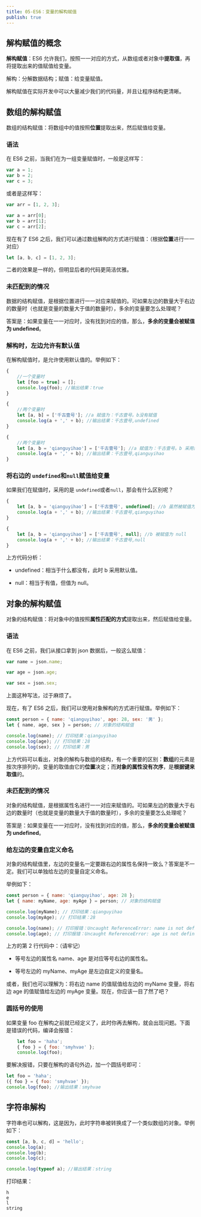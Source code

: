 ```yaml
---
title: 05-ES6：变量的解构赋值
publish: true
---
```


<ArticleTopAd></ArticleTopAd>

## 解构赋值的概念

**解构赋值**：ES6 允许我们，按照一一对应的方式，从数组或者对象中**提取值**，再将提取出来的值赋值给变量。

解构：分解数据结构；赋值：给变量赋值。

解构赋值在实际开发中可以大量减少我们的代码量，并且让程序结构更清晰。

## 数组的解构赋值

数组的结构赋值：将数组中的值按照**位置**提取出来，然后赋值给变量。

### 语法

在 ES6 之前，当我们在为一组变量赋值时，一般是这样写：

```javascript
var a = 1;
var b = 2;
var c = 3;
```

或者是这样写：

```js
var arr = [1, 2, 3];

var a = arr[0];
var b = arr[1];
var c = arr[2];
```

现在有了 ES6 之后，我们可以通过数组解构的方式进行赋值：（根据**位置**进行一一对应）

```javascript
let [a, b, c] = [1, 2, 3];
```

二者的效果是一样的，但明显后者的代码更简洁优雅。

### 未匹配到的情况

数据的结构赋值，是根据位置进行一一对应来赋值的。可如果左边的数量大于右边的数量时（也就是变量的数量大于值的数量时），多余的变量要怎么处理呢？

答案是：如果变量在一一对应时，没有找到对应的值，那么，**多余的变量会被赋值为 undefined**。

### 解构时，左边允许有默认值

在解构赋值时，是允许使用默认值的。举例如下：

```javascript
{
    //一个变量时
    let [foo = true] = [];
    console.log(foo); //输出结果：true
}

{
    //两个变量时
    let [a, b] = ['千古壹号']; //a 赋值为：千古壹号。b没有赋值
    console.log(a + ',' + b); //输出结果：千古壹号,undefined
}

{
    //两个变量时
    let [a, b = 'qianguyihao'] = ['千古壹号']; //a 赋值为：千古壹号。b 采用默认值 qianguyihao
    console.log(a + ',' + b); //输出结果：千古壹号,qianguyihao
}
```

### 将右边的 `undefined`和`null`赋值给变量

如果我们在赋值时，采用的是 `undefined`或者`null`，那会有什么区别呢？

```javascript
{
    let [a, b = 'qianguyihao'] = ['千古壹号', undefined]; //b 虽然被赋值为 undefined，但是 b 会采用默认值
    console.log(a + ',' + b); //输出结果：千古壹号,qianguyihao
}

{
    let [a, b = 'qianguyihao'] = ['千古壹号', null]; //b 被赋值为 null
    console.log(a + ',' + b); //输出结果：千古壹号,null
}
```

上方代码分析：

-   undefined：相当于什么都没有，此时 b 采用默认值。

-   null：相当于有值，但值为 null。

## 对象的解构赋值

对象的结构赋值：将对象中的值按照**属性匹配的方式**提取出来，然后赋值给变量。

### 语法

在 ES6 之前，我们从接口拿到 json 数据后，一般这么赋值：

```javascript
var name = json.name;

var age = json.age;

var sex = json.sex;
```

上面这种写法，过于麻烦了。

现在，有了 ES6 之后，我们可以使用对象解构的方式进行赋值。举例如下：

```js
const person = { name: 'qianguyihao', age: 28, sex: '男' };
let { name, age, sex } = person; // 对象的结构赋值

console.log(name); // 打印结果：qianguyihao
console.log(age); // 打印结果：28
console.log(sex); // 打印结果：男
```

上方代码可以看出，对象的解构与数组的结构，有一个重要的区别：**数组**的元素是按次序排列的，变量的取值由它的**位置**决定；而**对象的属性没有次序**，是**根据键来取值**的。


### 未匹配到的情况

对象的结构赋值，是根据属性名进行一一对应来赋值的。可如果左边的数量大于右边的数量时（也就是变量的数量大于值的数量时），多余的变量要怎么处理呢？

答案是：如果变量在一一对应时，没有找到对应的值，那么，**多余的变量会被赋值为 undefined**。


### 给左边的变量自定义命名

对象的结构赋值里，左边的变量名一定要跟右边的属性名保持一致么？答案是不一定。我们可以单独给左边的变量自定义命名。

举例如下：

```js
const person = { name: 'qianguyihao', age: 28 };
let { name: myName, age: myAge } = person; // 对象的结构赋值

console.log(myName); // 打印结果：qianguyihao
console.log(myAge); // 打印结果：28

console.log(name); // 打印报错：Uncaught ReferenceError: name is not defined
console.log(age); // 打印报错：Uncaught ReferenceError: age is not defined
```

上方的第 2 行代码中：（请牢记）

-   等号左边的属性名 name、age 是对应等号右边的属性名。

-   等号左边的 myName、myAge 是左边自定义的变量名。

或者，我们也可以理解为：将右边 name 的值赋值给左边的 myName 变量，将右边 age 的值赋值给左边的 myAge 变量。现在，你应该一目了然了吧？



### 圆括号的使用

如果变量 foo 在解构之前就已经定义了，此时你再去解构，就会出现问题。下面是错误的代码，编译会报错：

```javascript
	let foo = 'haha';
	{ foo } = { foo: 'smyhvae' };
	console.log(foo);

```

要解决报错，只要在解构的语句外边，加一个圆括号即可：

```javascript
let foo = 'haha';
({ foo } = { foo: 'smyhvae' });
console.log(foo); //输出结果：smyhvae
```

## 字符串解构

字符串也可以解构，这是因为，此时字符串被转换成了一个类似数组的对象。举例如下：

```javascript
const [a, b, c, d] = 'hello';
console.log(a);
console.log(b);
console.log(c);

console.log(typeof a); //输出结果：string
```

打印结果：

```
h
e
l
string
```







